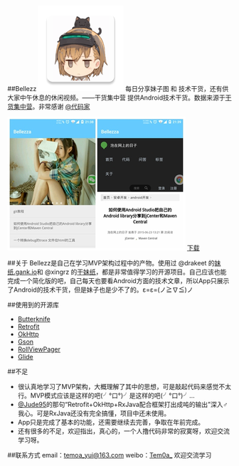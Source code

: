 ##Bellezz
![icon](/app/src/main/res/mipmap-xxxhdpi/ic_launcher.png "")
		每日分享妹子图 和 技术干货，还有供大家中午休息的休闲视频。——干货集中营
提供Android技术干货。数据来源于[干货集中营](http://gank.io/)。非常感谢 [@代码家](http://weibo.com/u/1628291124?topnav=1&wvr=6&topsug=1&is_all=1)

![img](/screenshots/screenshot.jpg "")
[下载](http://fir.im/bellezza)

##关于
Bellezz是自己在学习MVP架构过程中的产物。使用过 @drakeet 的[妹纸.gank.io](https://github.com/drakeet/Meizhi)和 @xingrz 的[干妹纸](https://github.com/xingrz/GankMeizhi)，都是非常值得学习的开源项目。自己应该也能完成一个简化版的吧，自己每天也要看Android方面的技术文章，所以App只展示了Android的技术干货，但是妹子也是少不了的。ε=ε=(ノ≧∇≦)ノ

##使用到的开源库
* [Butterknife](https://github.com/JakeWharton/butterknife)
* [Retrofit](https://github.com/square/retrofit)
* [OkHttp](https://github.com/square/okhttp)
* [Gson](https://github.com/google/gson)
* [RollViewPager](https://github.com/Jude95/RollViewPager)
* [Glide](https://github.com/bumptech/glide)

##不足
* 很认真地学习了MVP架构，大概理解了其中的思想，可是敲起代码来感觉不太行。MVP模式应该是这样的吧(╯°口°)╯是这样的吧(╯°口°)╯...
* [@Jude95](https://github.com/Jude95)的那句“Retrofit+OkHttp+RxJava配合框架打出成吨的输出”深入♂我心。可是RxJava还没有完全搞懂，项目中还未使用。
* App只是完成了基本的功能，还需要继续去完善，争取在年前完成。
* 还有很多的不足，欢迎指出，真心的，一个人撸代码非常的寂寞呀，欢迎交流学习呀。

##联系方式
email：temoa_yui@163.com
weibo：[Tem0a_](http://weibo.com/lailaizuiaiyiyi/profile?rightmod=1&wvr=6&mod=personinfo)
欢迎交流学习